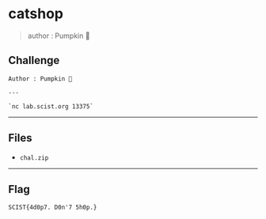 # catshop
> author : Pumpkin 🎃

## Challenge
```
Author : Pumpkin 🎃

---

`nc lab.scist.org 13375`
```

---
## Files
- `chal.zip`

---
## Flag
```
SCIST{4d0p7. D0n'7 5h0p.}
```